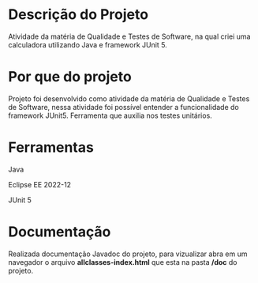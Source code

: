 # Descrição do Projeto
Atividade da matéria de Qualidade e Testes de Software, na qual criei uma calculadora utilizando Java e framework JUnit 5.

# Por que do projeto
Projeto foi desenvolvido como atividade da matéria de Qualidade e Testes de Software, nessa atividade foi possível entender a funcionalidade do framework JUnit5. Ferramenta que auxilia nos testes unitários.

# Ferramentas
Java

Eclipse EE 2022-12

JUnit 5

# Documentação
Realizada documentação Javadoc do projeto, para vizualizar abra em um navegador o arquivo **allclasses-index.html** que esta na pasta **/doc** do projeto.
